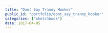 ```yaml
---
title: "Dont Say Tranny Hooker"
public_id: "portfolio/dont_say_tranny_hooker"
categories: ["sketchbook"]
date: 2017-04-05
---
```

